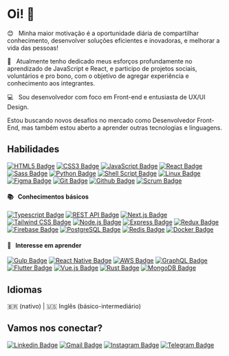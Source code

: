 # Oi! 👋

😊 &nbsp; Minha maior motivação é a oportunidade diária de compartilhar conhecimento, desenvolver soluções eficientes e inovadoras, e melhorar a vida das pessoas!

🚀 &nbsp; Atualmente tenho dedicado meus esforços profundamente no aprendizado de JavaScript e React, e participo de projetos sociais, voluntários e pro bono, com o objetivo de agregar experiência e conhecimento aos integrantes.

:computer: &nbsp; Sou desenvolvedor com foco em Front-end e entusiasta de UX/UI Design.

Estou buscando novos desafios no mercado como Desenvolvedor Front-End, mas também estou aberto a aprender outras tecnologias e linguagens.

## Habilidades

[![HTML5 Badge](https://img.shields.io/badge/-html5-222222?style=for-the-badge&logo=html5&logoColor=E34F26)](#)
[![CSS3 Badge](https://img.shields.io/badge/-css3-222222?style=for-the-badge&logo=css3&logoColor=1572B6)](#)
[![JavaScript Badge](https://img.shields.io/badge/-javascript-222222?style=for-the-badge&logo=javascript&logoColor=F7DF1E)](#)
[![React Badge](https://img.shields.io/badge/-react-222222?style=for-the-badge&logo=react&logoColor=61DAFB)](#)
[![Sass Badge](https://img.shields.io/badge/-sass-222222?style=for-the-badge&logo=sass&logoColor=CC6699)](#)
[![Python Badge](https://img.shields.io/badge/-python-222222?style=for-the-badge&logo=python&logoColor=3776AB)](#)
[![Shell Script Badge](https://img.shields.io/badge/-shell_script-222222?style=for-the-badge&logo=gnu-bash&logoColor=4EAA25)](#)
[![Linux Badge](https://img.shields.io/badge/-linux-222222?style=for-the-badge&logo=linux&logoColor=FCC624)](#)
[![Figma Badge](https://img.shields.io/badge/-figma-222222?style=for-the-badge&logo=figma&logoColor=F24E1E)](#)
[![Git Badge](https://img.shields.io/badge/-git-222222?style=for-the-badge&logo=git&logoColor=F05032)](#)
[![Github Badge](https://img.shields.io/badge/-github-222222?style=for-the-badge&logo=github&logoColor=fafafa)](#)
[![Scrum Badge](https://img.shields.io/badge/-scrum-222222?style=for-the-badge&logo=scrum&logoColor=fafafa)](#)

#### 📚 &nbsp; Conhecimentos básicos

[![Typescript Badge](https://img.shields.io/badge/-typescript-222222?style=for-the-badge&logo=typescript&logoColor=3178C6)](#)
[![REST API Badge](https://img.shields.io/badge/-rest_api-222222?style=for-the-badge&logo=json&logoColor=fafafa)](#)
[![Next.js Badge](https://img.shields.io/badge/-next.js-222222?style=for-the-badge&logo=next.js&logoColor=fafafa)](#)
[![Tailwind CSS Badge](https://img.shields.io/badge/-tailwind_css-222222?style=for-the-badge&logo=tailwind-css&logoColor=38B2AC)](#)
[![Node.js Badge](https://img.shields.io/badge/-node.js-222222?style=for-the-badge&logo=node.js&logoColor=339933)](#)
[![Express Badge](https://img.shields.io/badge/-express-222222?style=for-the-badge&logo=express&logoColor=fafafa)](#)
[![Redux Badge](https://img.shields.io/badge/-redux-222222?style=for-the-badge&logo=redux&logoColor=764ABC)](#)
[![Firebase Badge](https://img.shields.io/badge/-firebase-222222?style=for-the-badge&logo=firebase&logoColor=FFCA28)](#)
[![PostgreSQL Badge](https://img.shields.io/badge/-postgresql-222222?style=for-the-badge&logo=postgresql&logoColor=4169E1)](#)
[![Redis Badge](https://img.shields.io/badge/-redis-222222?style=for-the-badge&logo=redis&logoColor=DC382D)](#)
[![Docker Badge](https://img.shields.io/badge/-docker-222222?style=for-the-badge&logo=docker&logoColor=2496ED)](#)

#### 🔎 &nbsp; Interesse em aprender

[![Gulp Badge](https://img.shields.io/badge/-gulp-222222?style=for-the-badge&logo=gulp&logoColor=CF4647)](#)
[![React Native Badge](https://img.shields.io/badge/-react_native-222222?style=for-the-badge&logo=react&logoColor=61DAFB)](#)
[![AWS Badge](https://img.shields.io/badge/-aws-222222?style=for-the-badge&logo=amazon-aws&logoColor=ff9600)](#)
[![GraphQL Badge](https://img.shields.io/badge/-graphql-222222?style=for-the-badge&logo=graphql&logoColor=E434AA)](#)
[![Flutter Badge](https://img.shields.io/badge/-flutter-222222?style=for-the-badge&logo=flutter&logoColor=02569B)](#)
[![Vue.js Badge](https://img.shields.io/badge/-vue.js-222222?style=for-the-badge&logo=vue.js&logoColor=4FC08D)](#)
[![Rust Badge](https://img.shields.io/badge/-rust-222222?style=for-the-badge&logo=rust&logoColor=fafafa)](#)
[![MongoDB Badge](https://img.shields.io/badge/-mongodb-222222?style=for-the-badge&logo=mongodb&logoColor=47A248)](#)

## Idiomas

🇧🇷 (nativo) | 🇺🇸 Inglês (básico-intermediário)

## Vamos nos conectar?

[![Linkedin Badge](https://img.shields.io/badge/-stenioas-0A66C2?style=for-the-badge&logo=Linkedin&logoColor=white&link=https://www.linkedin.com/in/stenioas/)](https://www.linkedin.com/in/stenioas/)
[![Gmail Badge](https://img.shields.io/badge/-stenioas-EA4335?style=for-the-badge&logo=Gmail&logoColor=white&link=mailto:stenioas@gmail.com)](mailto:stenioas@gmail.com)
[![Instagram Badge](https://img.shields.io/badge/-stenioas-E4405F?style=for-the-badge&logo=instagram&logoColor=white&link=https://www.instagram.com/stenioas/)](https://www.instagram.com/stenioas/)
[![Telegram Badge](https://img.shields.io/badge/-stenioas-26A5E4?style=for-the-badge&logo=telegram&logoColor=white&link=https://t.me/stenioas/)](https://t.me/stenioas/)
